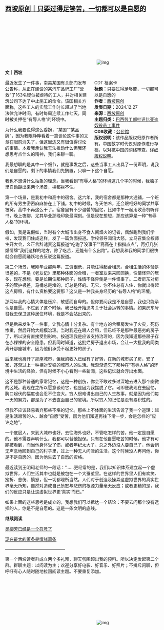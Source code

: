 <!--1735321290000-->
[西坡原创｜只要过得足够苦，一切都可以是自愿的](https://chinadigitaltimes.net/chinese/714438.html)
------

<p><img decoding="async" src="data:image/svg+xml,%3Csvg%20xmlns='http://www.w3.org/2000/svg'%20viewBox='0%200%200%200'%3E%3C/svg%3E" alt="img" data-lazy-src="https://chinadigitaltimes.net/chinese/files/2024/12/post-714438-676ee57adea7c."><noscript><img decoding="async" src="https://chinadigitaltimes.net/chinese/files/2024/12/post-714438-676ee57adea7c." alt="img"></noscript></p><p><strong>文｜西坡</strong></p><div style="width:42%;float:right;padding-left:20px"><div class="su-spoiler su-spoiler-style-fancy su-spoiler-icon-chevron-circle" data-scroll-offset="0" data-anchor-in-url="no"><div class="su-spoiler-title" tabindex="0" role="button"><span class="su-spoiler-icon"></span>CDT 档案卡</div><div class="su-spoiler-content su-u-clearfix su-u-trim"><strong>标题：</strong>只要过得足够苦，一切都可以是自愿的<br><strong>作者：</strong><a href="https://chinadigitaltimes.net/space/西坡原创" target="_blank">西坡原创</a><br><strong>发表日期：</strong>2024.12.27<br><strong>来源：</strong><a href="https://archive.ph/wip/Q6eml" target="_blank">西坡原创</a><br><strong>主题归类：</strong><a href="https://chinadigitaltimes.net/space/巴西劳工部批评比亚迪奴役员工事件" target="_blank">巴西劳工部批评比亚迪奴役员工事件</a><br><strong>CDS收藏：</strong><a href="https://chinadigitaltimes.net/space/%E5%85%AC%E6%B0%91%E9%A6%86" target="_blank" rel="noopener">公民馆</a><br><strong>版权说明：</strong>该作品版权归原作者所有。中国数字时代仅对原作进行存档，以对抗中国的网络审查。<a href="https://chinadigitaltimes.net/chinese/copyright">详细版权说明</a>。</div></div></div><p>最近发生了一件事，南美某国有关部门发布公告称，从正在建设的某汽车品牌工厂“营救”了163名疑似被虐待的工人，并对相关建筑公司下达了中止施工的命令。该国相关方面称，这些工人的实际工作时长超过了当地法律允许时间，有时每周连续工作七天，同时被关押在“有辱人格”的环境中。</p><p>为什么我要说得这么委婉，“某国”“某品牌”，因为我眼睁睁看着一篇谈论这件事的文章在眼前消失了，但这里边又有很值得讨论的事情。本着我承认我无法推动什么但我还想思考点什么的精神，我们来聊一聊。</p><p>我最想聊的是其中一个细节，就是事发之后，这些当事工人出具了一份声明，说我们是自愿的。剩下的事情我们先搁置，只聊一下这个自愿。</p><p>我也不想讲什么抽象的理念。当我看到“有辱人格”的环境这几个字的时候，我脑子里自动蹦出来两个场景，拦都拦不住。</p><p>第一个场景，是我初中和高中的宿舍。这六年，我的宿舍都是那种大通铺，一个班的所有男生密密麻麻挤在上下铺。初中的时候，冬天怕冷，还会跟相好的同学共享被窝。高中不再这么干了。宿舍里有不少温馨的回忆，比如中午一起用收音机听评书，晚上夜聊，尤其毕业那晚印象最深刻。但是现在想想，那应该算是一种“有辱人格”的环境。</p><p>假如，我是说假如，当时有个大城市出身不食人间烟火的记者，偶然跑到我们学校，发现我们住成这样，发了一篇负面报道。学校领导闻讯大怒，立马召集全校师生开大会，义正言辞谴责这篇报道“吃饱了没事干”“高高在上指指点点”，再打几张煽情牌“我们这样的地方，除了吃苦，还能有什么出路”。我想我和我的同学们很快就会自愿而踊跃地去反驳这篇报道。</p><p>第二个场景，我刚毕业那两年，工资很低，只能住得起合租房。合租生活的体验是很差的，不是《老友记》里那种体面的合租，一者室友来来回回换，性情怪异的居多，现在想想，要是长期住那种房子，性情不怪异倒是一件怪事了。二者房东对房子的管护极差，马桶总是堵的，灯总是坏的。无它，你不住总有人住，你就出得起这点房租，有什么资格要这要那？这又是一种我亲身经历的“有辱人格”的环境。</p><p>那两年我的心情大体是压抑、敏感而自卑的。但你要问我是不是自愿，我也只能承认是自愿。不过到了这个时候，我已经开始思考关于社会运转的事情。如果房东号召我去保卫这种居住环境，我是不会站出来的。</p><p>但是后来发生了一件事，让我心情十分复杂。有个地方的合租房发生了火灾，死伤惨重，然后开始大规模治理。当时我还在跟人合租，但已经不是那种最恶劣的房子了，所以没有直接受到影响。按道理我是应该支持治理的，因为我知道那些房子存在赤裸裸的安全隐患。但我同时知道，这批烂房子退出市场，会让一大批我的同类离开那座城市，因为他们承受不起更好的房子。</p><p>后来我也离开了那座城市，但我的收入已经有了好转，在新的城市买了房，安了家，逐渐过上一种相对安稳的城市人的生活。我渐渐遗忘了那种在“有辱人格”的环境中生活的经验，但有时候不小心看到一些新闻，这些记忆就会浮出水面。</p><p>这不是那种普通的家常记忆，这是一种创伤，你会不敢过多过深地去进入那个幽微的区域。我现在之所以愿意谈论它，也是因为我摆脱了它。可即便我现在去回忆，胸口起伏的幅度也会忍不住变大。穷人很难讲出自己的人生故事，就是因为他们每一天的努力，都是为了不去直面自己的窘境。所以穷人的记忆是没有累积性的。</p><p>但我不应该轻易丢弃那些不堪的记忆。那些上不体面的生活告诉了我一个道理：越是生活艰苦的人，越会“自愿”受苦，因为他们知道再往下滑一步，会是怎样的“应许之地”。</p><p>一个底层人，来到大城市也好，去往海外也好，不管吃怎样的苦，他一定是自愿的。他不需要声明什么，我都可以替他担保。只有在他自愿吃苦的时候，他才有可能被看到，而当他身体受了伤，或者年纪太大了，总之外边没人要自己了，他会悄无声息地回到自己的村子里，过上一种无人问津的生活。这个时候没人再问他，你是不是自愿的，因为他失去了自愿的资格。</p><p>最近读到王明珂老师的一段话：“……更经常的是，我们以知识体系建立起一个虚拟世界，人们生活其中也就是被包在一个大蚕茧里。在这样的世界里人们有欢笑、挫折、悲伤、愤怒，但一切都理所当然。人们对于创造及操弄这虚拟世界的真实世界毫无所知，自然对造成自己愤怒与悲伤的根源力量毫无反应；或者更糟的是，我们的反应只是让这虚拟世界更’真实’而已。”</p><p>如果上面的这些思考是成立的，我想我们可以抵达一个结论：不要去问那个没有选择的人，你是不是自愿的。这是一条文明的底线。</p><p><strong>继续阅读</strong></p><p><a href="https://mp.weixin.qq.com/s?__biz=MzA3MTQ3MzY4Nw==&amp;mid=2648105973&amp;idx=1&amp;sn=ab7a2a116744f124fdc07c41bad63cd3&amp;scene=21#wechat_redirect">吴柳芳已经是一个符号了</a></p><p><a href="https://mp.weixin.qq.com/s?__biz=MzA3MTQ3MzY4Nw==&amp;mid=2648105966&amp;idx=1&amp;sn=14474fcfcf85b7f3b0c43b0c7b1f1f90&amp;scene=21#wechat_redirect">现在最大的萧条是情绪萧条</a></p><p>——————————————</p><p>第一个西坡读者群成立两个多礼拜，聊天氛围超出我的预料。所以决定发起第二个群。群聊主题：以阅读为主；欢迎分享好电影、好音乐、好照片；不排斥闲聊，但呼吁有心人随时随地拉回阅读主题。不要重复添加。</p><p><img decoding="async" src="data:image/svg+xml,%3Csvg%20xmlns='http://www.w3.org/2000/svg'%20viewBox='0%200%200%200'%3E%3C/svg%3E" alt="img" data-lazy-src="https://chinadigitaltimes.net/chinese/files/2024/12/post-714438-676ee57ae8bde."><noscript><img decoding="async" src="https://chinadigitaltimes.net/chinese/files/2024/12/post-714438-676ee57ae8bde." alt="img"></noscript></p><div class="addtoany_share_save_container addtoany_content addtoany_content_bottom"><div class="a2a_kit a2a_kit_size_32 addtoany_list" data-a2a-url="https://chinadigitaltimes.net/chinese/714438.html" data-a2a-title="西坡原创｜只要过得足够苦，一切都可以是自愿的"><a class="a2a_button_facebook" href="https://www.addtoany.com/add_to/facebook?linkurl=https%3A%2F%2Fchinadigitaltimes.net%2Fchinese%2F714438.html&amp;linkname=%E8%A5%BF%E5%9D%A1%E5%8E%9F%E5%88%9B%EF%BD%9C%E5%8F%AA%E8%A6%81%E8%BF%87%E5%BE%97%E8%B6%B3%E5%A4%9F%E8%8B%A6%EF%BC%8C%E4%B8%80%E5%88%87%E9%83%BD%E5%8F%AF%E4%BB%A5%E6%98%AF%E8%87%AA%E6%84%BF%E7%9A%84" title="Facebook" rel="nofollow noopener" target="_blank"></a><a class="a2a_button_twitter" href="https://www.addtoany.com/add_to/twitter?linkurl=https%3A%2F%2Fchinadigitaltimes.net%2Fchinese%2F714438.html&amp;linkname=%E8%A5%BF%E5%9D%A1%E5%8E%9F%E5%88%9B%EF%BD%9C%E5%8F%AA%E8%A6%81%E8%BF%87%E5%BE%97%E8%B6%B3%E5%A4%9F%E8%8B%A6%EF%BC%8C%E4%B8%80%E5%88%87%E9%83%BD%E5%8F%AF%E4%BB%A5%E6%98%AF%E8%87%AA%E6%84%BF%E7%9A%84" title="Twitter" rel="nofollow noopener" target="_blank"></a><a class="a2a_button_telegram" href="https://www.addtoany.com/add_to/telegram?linkurl=https%3A%2F%2Fchinadigitaltimes.net%2Fchinese%2F714438.html&amp;linkname=%E8%A5%BF%E5%9D%A1%E5%8E%9F%E5%88%9B%EF%BD%9C%E5%8F%AA%E8%A6%81%E8%BF%87%E5%BE%97%E8%B6%B3%E5%A4%9F%E8%8B%A6%EF%BC%8C%E4%B8%80%E5%88%87%E9%83%BD%E5%8F%AF%E4%BB%A5%E6%98%AF%E8%87%AA%E6%84%BF%E7%9A%84" title="Telegram" rel="nofollow noopener" target="_blank"></a><a class="a2a_button_reddit" href="https://www.addtoany.com/add_to/reddit?linkurl=https%3A%2F%2Fchinadigitaltimes.net%2Fchinese%2F714438.html&amp;linkname=%E8%A5%BF%E5%9D%A1%E5%8E%9F%E5%88%9B%EF%BD%9C%E5%8F%AA%E8%A6%81%E8%BF%87%E5%BE%97%E8%B6%B3%E5%A4%9F%E8%8B%A6%EF%BC%8C%E4%B8%80%E5%88%87%E9%83%BD%E5%8F%AF%E4%BB%A5%E6%98%AF%E8%87%AA%E6%84%BF%E7%9A%84" title="Reddit" rel="nofollow noopener" target="_blank"></a><a class="a2a_button_whatsapp" href="https://www.addtoany.com/add_to/whatsapp?linkurl=https%3A%2F%2Fchinadigitaltimes.net%2Fchinese%2F714438.html&amp;linkname=%E8%A5%BF%E5%9D%A1%E5%8E%9F%E5%88%9B%EF%BD%9C%E5%8F%AA%E8%A6%81%E8%BF%87%E5%BE%97%E8%B6%B3%E5%A4%9F%E8%8B%A6%EF%BC%8C%E4%B8%80%E5%88%87%E9%83%BD%E5%8F%AF%E4%BB%A5%E6%98%AF%E8%87%AA%E6%84%BF%E7%9A%84" title="WhatsApp" rel="nofollow noopener" target="_blank"></a><a class="a2a_button_email" href="https://www.addtoany.com/add_to/email?linkurl=https%3A%2F%2Fchinadigitaltimes.net%2Fchinese%2F714438.html&amp;linkname=%E8%A5%BF%E5%9D%A1%E5%8E%9F%E5%88%9B%EF%BD%9C%E5%8F%AA%E8%A6%81%E8%BF%87%E5%BE%97%E8%B6%B3%E5%A4%9F%E8%8B%A6%EF%BC%8C%E4%B8%80%E5%88%87%E9%83%BD%E5%8F%AF%E4%BB%A5%E6%98%AF%E8%87%AA%E6%84%BF%E7%9A%84" title="Email" rel="nofollow noopener" target="_blank"></a><a class="a2a_button_copy_link" href="https://www.addtoany.com/add_to/copy_link?linkurl=https%3A%2F%2Fchinadigitaltimes.net%2Fchinese%2F714438.html&amp;linkname=%E8%A5%BF%E5%9D%A1%E5%8E%9F%E5%88%9B%EF%BD%9C%E5%8F%AA%E8%A6%81%E8%BF%87%E5%BE%97%E8%B6%B3%E5%A4%9F%E8%8B%A6%EF%BC%8C%E4%B8%80%E5%88%87%E9%83%BD%E5%8F%AF%E4%BB%A5%E6%98%AF%E8%87%AA%E6%84%BF%E7%9A%84" title="Copy Link" rel="nofollow noopener" target="_blank"></a><a class="a2a_dd addtoany_share_save addtoany_share" href="https://www.addtoany.com/share"></a></div></div>
